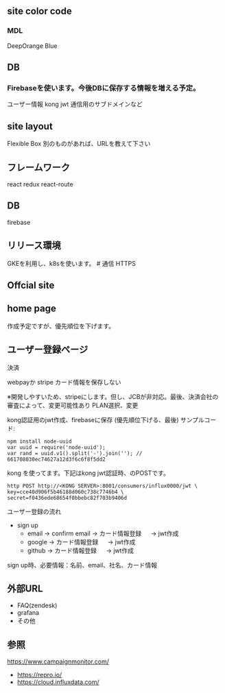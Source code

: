 ## site color code

### MDL

DeepOrange
Blue

## DB

### Firebaseを使います。今後DBに保存する情報を増える予定。

ユーザー情報
kong jwt
通信用のサブドメインなど


## site layout

Flexible Box
別のものがあれば、URLを教えて下さい

## フレームワーク

react
redux
react-route 

## DB

firebase 

## リリース環境

GKEを利用し、k8sを使います。 # 通信 HTTPS


## Offcial site

## home page

作成予定ですが、優先順位を下げます。

## ユーザー登録ページ

決済

webpayか
stripe
カード情報を保存しない

※開発しやすいため、stripeにします。但し、JCBが非対応。最後、決済会社の審査によって、変更可能性あり
PLAN選択、変更

kong認証用のjwt作成、firebaseに保存 (優先順位下げる、最後)
サンプルコード:

```
npm install node-uuid
var uuid = require('node-uuid');
var rand = uuid.v1().split('-').join(''); // 661708030ec74627a12d3f6c6f8f5dd2
```

kong を使ってます。下記はkong jwt認証時、のPOSTです。

```
http POST http://<KONG SERVER>:8001/consumers/influx0000/jwt \
key=cce40d906f5b46188d060c738c7746b4 \
secret=f0436ede68654f0bbebc82f703b9406d
```

ユーザー登録の流れ

- sign up
  - email -> confirm email    ->    カード情報登録 　  -> jwt作成
  - google                              ->    カード情報登録   　  -> jwt作成
  - github                              ->    カード情報登録   　  -> jwt作成

sign up時、必要情報：名前、email、社名、カード情報

## 外部URL

- FAQ(zendesk)
- grafana
- その他

## 参照

https://www.campaignmonitor.com/

- https://repro.io/
- https://cloud.influxdata.com/
